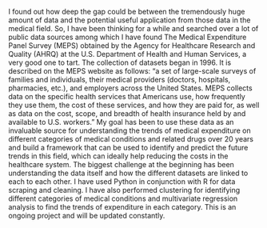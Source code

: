 I found out how deep the gap could be between the tremendously huge amount of data and the potential useful application from those data in the medical field. So, I have been thinking for a while and searched over a lot of public data sources among which I have found The Medical Expenditure Panel Survey (MEPS) obtained by the Agency for Healthcare Research and Quality (AHRQ) at the U.S. Department of Health and Human Services, a very good one to tart. The collection of datasets began in 1996. It is described on the MEPS website as follows: “a set of large-scale surveys of families and individuals, their medical providers (doctors, hospitals, pharmacies, etc.), and employers across the United States. MEPS collects data on the specific health services that Americans use, how frequently they use them, the cost of these services, and how they are paid for, as well as data on the cost, scope, and breadth of health insurance held by and available to U.S. workers.” My goal has been to use these data as an invaluable source for understanding the trends of medical expenditure on different categories of medical conditions and related drugs over 20 years and build a framework that can be used to identify and predict the future trends in this field, which can ideally help reducing the costs in the healthcare system. The biggest challenge at the beginning has been understanding the data itself and how the different datasets are linked to each to each other. I have used Python in conjunction with R for data scraping and cleaning. I have also performed clustering for identifying different categories of medical conditions and multivariate regression analysis to find the trends of expenditure in each category.
This is an ongoing project and will be updated constantly.
